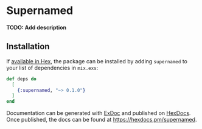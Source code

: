 # Supernamed

**TODO: Add description**

## Installation

If [available in Hex](https://hex.pm/docs/publish), the package can be installed
by adding `supernamed` to your list of dependencies in `mix.exs`:

```elixir
def deps do
  [
    {:supernamed, "~> 0.1.0"}
  ]
end
```

Documentation can be generated with [ExDoc](https://github.com/elixir-lang/ex_doc)
and published on [HexDocs](https://hexdocs.pm). Once published, the docs can
be found at <https://hexdocs.pm/supernamed>.


